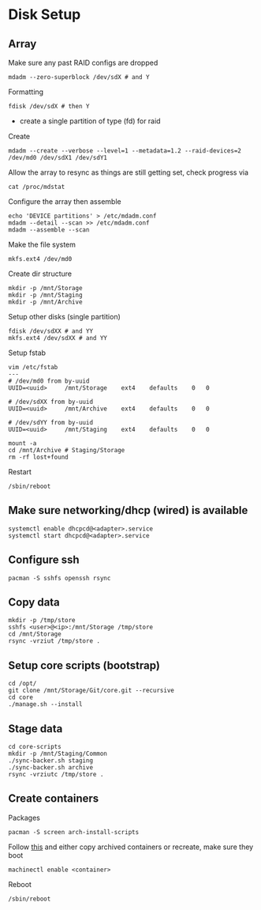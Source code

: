 Disk Setup
===

## Array
Make sure any past RAID configs are dropped
```
mdadm --zero-superblock /dev/sdX # and Y
```

Formatting
```
fdisk /dev/sdX # then Y
```
* create a single partition of type (fd) for raid

Create
```
mdadm --create --verbose --level=1 --metadata=1.2 --raid-devices=2 /dev/md0 /dev/sdX1 /dev/sdY1
```

Allow the array to resync as things are still getting set, check progress via
```
cat /proc/mdstat
```

Configure the array then assemble
```
echo 'DEVICE partitions' > /etc/mdadm.conf
mdadm --detail --scan >> /etc/mdadm.conf
mdadm --assemble --scan
```

Make the file system
```
mkfs.ext4 /dev/md0
```

Create dir structure
```
mkdir -p /mnt/Storage
mkdir -p /mnt/Staging
mkdir -p /mnt/Archive
```

Setup other disks (single partition)
```
fdisk /dev/sdXX # and YY
mkfs.ext4 /dev/sdXX # and YY
```

Setup fstab
```
vim /etc/fstab
---
# /dev/md0 from by-uuid
UUID=<uuid>     /mnt/Storage    ext4    defaults    0   0

# /dev/sdXX from by-uuid
UUID=<uuid>     /mnt/Archive    ext4    defaults    0   0

# /dev/sdYY from by-uuid
UUID=<uuid>     /mnt/Staging    ext4    defaults    0   0
```

```
mount -a
cd /mnt/Archive # Staging/Storage
rm -rf lost+found
```

Restart
```
/sbin/reboot
```

## Make sure networking/dhcp (wired) is available
```
systemctl enable dhcpcd@<adapter>.service
systemctl start dhcpcd@<adapter>.service
```

## Configure ssh
```
pacman -S sshfs openssh rsync
```

## Copy data
```
mkdir -p /tmp/store
sshfs <user>@<ip>:/mnt/Storage /tmp/store
cd /mnt/Storage
rsync -vrziut /tmp/store .
```

## Setup core scripts (bootstrap)
```
cd /opt/
git clone /mnt/Storage/Git/core.git --recursive
cd core
./manage.sh --install
```

## Stage data
```
cd core-scripts
mkdir -p /mnt/Staging/Common
./sync-backer.sh staging
./sync-backer.sh archive 
rsync -vrziutc /tmp/store .
```

## Create containers
Packages
```
pacman -S screen arch-install-scripts
```

Follow [this](https://github.com/enckse/howdoi/blob/master/software/containers/init-nspawn.md) and either copy archived containers or recreate, make sure they boot

```
machinectl enable <container>
```

Reboot
```
/sbin/reboot
```
